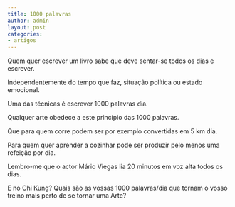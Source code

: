 ```yaml
---
title: 1000 palavras
author: admin
layout: post
categories:
- artigos
---
```

Quem quer escrever um livro sabe que deve sentar-se todos os dias e escrever.

Independentemente do tempo que faz, situação política ou estado emocional.

Uma das técnicas é escrever 1000 palavras dia.

Qualquer arte obedece a este princípio das 1000 palavras.

Que para quem corre podem ser por exemplo convertidas em 5 km dia.

Para quem quer aprender a cozinhar pode ser produzir pelo menos uma refeição por dia.

Lembro-me que o actor Mário Viegas lia 20 minutos em voz alta todos os dias.

E no Chi Kung? Quais são as vossas 1000 palavras/dia que tornam o vosso treino mais perto de se tornar uma Arte?
